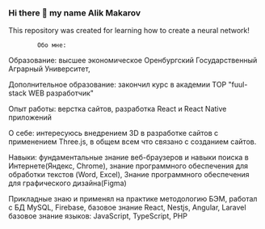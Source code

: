 ### Hi there 👋 my name Alik Makarov
This repository was created for learning how to create a neural network!

            Обо мне:

Образование: высшее экономическое Оренбургский Государственный Аграрный Университет,

Дополнительное образование: закончил курс в академии ТОР "fuul-stack WEB разработчик"

Опыт работы: верстка сайтов, разработка React и React Native приложений

О себе: интересуюсь внедрением 3D в разработке сайтов с применением Three.js, в общем всем что связано с созданием сайтов.

Навыки: 
фундаментальные
знание веб-браузеров и навыки поиска в Интернете(Яндекс, Chrome),
знание программного обеспечения для обработки текстов (Word, Excel),
Знание программного обеспечения для графического дизайна(Figma)

Прикладные
знаю и применял на практике методологию БЭМ,
работал с БД MySQL, Firebase,
базовое знание React, Nestjs, Angular, Laravel
базовое знание языков: JavaScript, TypeScript, PHP
<!--
**Jaguar56/Jaguar56** is a ✨ _special_ ✨ repository because its `README.md` (this file) appears on your GitHub profile.

Here are some ideas to get you started:

- 🔭 I’m currently working on ...
- 🌱 I’m currently learning ...
- 👯 I’m looking to collaborate on ...
- 🤔 I’m looking for help with ...
- 💬 Ask me about ...
- 📫 How to reach me: ...
- 😄 Pronouns: ...
- ⚡ Fun fact: ...
-->
